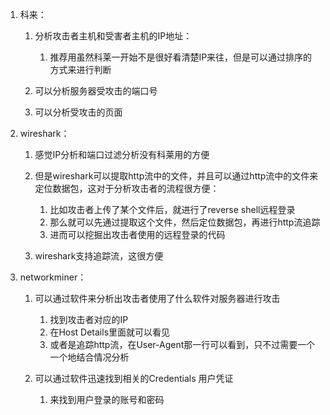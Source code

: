 1.  科来：
    1.  分析攻击者主机和受害者主机的IP地址：
        1.  推荐用虽然科莱一开始不是很好看清楚IP来往，但是可以通过排序的方式来进行判断  

    2.  可以分析服务器受攻击的端口号  

    3.  可以分析受攻击的页面  

2.  wireshark：
    1.  感觉IP分析和端口过滤分析没有科莱用的方便  

    2.  但是wireshark可以提取http流中的文件，并且可以通过http流中的文件来定位数据包，这对于分析攻击者的流程很方便：
        1.  比如攻击者上传了某个文件后，就进行了reverse shell远程登录
        2.  那么就可以先通过提取这个文件，然后定位数据包，再进行http流追踪
        3.  进而可以挖掘出攻击者使用的远程登录的代码  

    3.  wireshark支持追踪流，这很方便  

3.  networkminer：
    1.  可以通过软件来分析出攻击者使用了什么软件对服务器进行攻击
        1.  找到攻击者对应的IP
        2.  在Host Details里面就可以看见
        3.  或者是追踪http流，在User-Agent那一行可以看到，只不过需要一个一个地结合情况分析  

    2.  可以通过软件迅速找到相关的Credentials 用户凭证
        1.  来找到用户登录的账号和密码  

